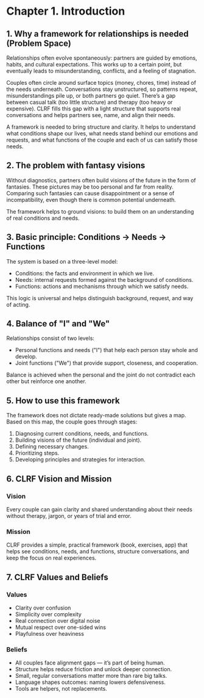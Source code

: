 # Chapter 1. Introduction

## 1. Why a framework for relationships is needed (Problem Space)

Relationships often evolve spontaneously: partners are guided by emotions, habits, and cultural expectations. This works up to a certain point, but eventually leads to misunderstanding, conflicts, and a feeling of stagnation.

Couples often circle around surface topics (money, chores, time) instead of the needs underneath. Conversations stay unstructured, so patterns repeat, misunderstandings pile up, or both partners go quiet. There’s a gap between casual talk (too little structure) and therapy (too heavy or expensive). CLRF fills this gap with a light structure that supports real conversations and helps partners see, name, and align their needs.

A framework is needed to bring structure and clarity. It helps to understand what conditions shape our lives, what needs stand behind our emotions and requests, and what functions of the couple and each of us can satisfy those needs.

## 2. The problem with fantasy visions

Without diagnostics, partners often build visions of the future in the form of fantasies. These pictures may be too personal and far from reality. Comparing such fantasies can cause disappointment or a sense of incompatibility, even though there is common potential underneath.

The framework helps to ground visions: to build them on an understanding of real conditions and needs.

## 3. Basic principle: Conditions → Needs → Functions

The system is based on a three-level model:

- Conditions: the facts and environment in which we live.
- Needs: internal requests formed against the background of conditions.
- Functions: actions and mechanisms through which we satisfy needs.

This logic is universal and helps distinguish background, request, and way of acting.

## 4. Balance of "I" and "We"

Relationships consist of two levels:

- Personal functions and needs ("I") that help each person stay whole and develop.
- Joint functions ("We") that provide support, closeness, and cooperation.

Balance is achieved when the personal and the joint do not contradict each other but reinforce one another.

## 5. How to use this framework

The framework does not dictate ready-made solutions but gives a map. Based on this map, the couple goes through stages:

1. Diagnosing current conditions, needs, and functions.
2. Building visions of the future (individual and joint).
3. Defining necessary changes.
4. Prioritizing steps.
5. Developing principles and strategies for interaction.

## 6. CLRF Vision and Mission

### Vision

Every couple can gain clarity and shared understanding about their needs without therapy, jargon, or years of trial and error.

### Mission

CLRF provides a simple, practical framework (book, exercises, app) that helps see conditions, needs, and functions, structure conversations, and keep the focus on real experiences.

## 7. CLRF Values and Beliefs

### Values

- Clarity over confusion
- Simplicity over complexity
- Real connection over digital noise
- Mutual respect over one-sided wins
- Playfulness over heaviness

### Beliefs

- All couples face alignment gaps — it’s part of being human.
- Structure helps reduce friction and unlock deeper connection.
- Small, regular conversations matter more than rare big talks.
- Language shapes outcomes: naming lowers defensiveness.
- Tools are helpers, not replacements.

